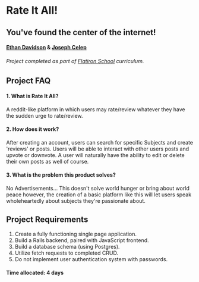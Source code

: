 # Rate It All!
## You've found the center of the internet!

#### [Ethan Davidson](https://github.com/theejdavidson) & [Joseph Celep](https://github.com/yusufcelep)

###### Project completed as part of [Flatiron School](https://flatironschool.com/campuses/chicago/) curriculum.

## Project FAQ
#### 1. What is Rate It All?
A reddit-like platform in which users may rate/review whatever they have the sudden urge to rate/review. 

#### 2. How does it work?
After creating an account, users can search for specific Subjects and create 'reviews' or posts. Users will be able to interact with other users posts and upvote or downvote. A user will naturally have the ability to edit or delete their own posts as well of course.

#### 3. What is the problem this product solves?
No Advertisements... This doesn't solve world hunger or bring about world peace however, the creation of a basic platform like this will let users speak wholeheartedly about subjects they're passionate about.

## Project Requirements
1.	Create a fully functioning single page application.
2.	Build a Rails backend, paired with JavaScript frontend.
3.	Build a database schema (using Postgres).
5.	Utilize fetch requests to completed CRUD.
6.  Do not implement user authentication system with passwords.

#### Time allocated: 4 days